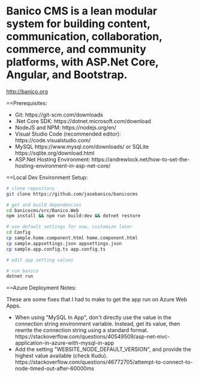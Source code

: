 # Banico CMS is a lean modular system for building content, communication, collaboration, commerce, and community platforms, with ASP.Net Core, Angular, and Bootstrap.

http://banico.org

==Prerequisites:

<ul>
    <li>Git: https://git-scm.com/downloads</li>
    <li>.Net Core SDK: https://dotnet.microsoft.com/download</li>
    <li>NodeJS and NPM: https://nodejs.org/en/</li>
    <li>Visual Studio Code (recommended editor): https://code.visualstudio.com/</li>
    <li>MySQL https://www.mysql.com/downloads/ or SQLite https://sqlite.org/download.html</li> 
    <li>ASP.Net Hosting Environment: https://andrewlock.net/how-to-set-the-hosting-environment-in-asp-net-core/</li>
</ul>

==Local Dev Environment Setup:

```bash
# clone repository
git clone https://github.com/jasebanico/banicocms

# get and build dependencies
cd banicocms/src/Banico.Web
npm install && npm run build:dev && dotnet restore

# use default settings for now, customize later
cd Config
cp sample.home.component.html home.component.html
cp sample.appsettings.json appsettings.json
cp sample.app.config.ts app.config.ts

# edit app setting values

# run banico
dotnet run
```

==Azure Deployment Notes:

These are some fixes that I had to make to get the app run on Azure Web Apps.

<ul>
    <li>When using "MySQL In App", don't directly use the value in the connection string environment variable. Instead, get its value, then rewrite the connection string using a standard format. https://stackoverflow.com/questions/40549509/asp-net-mvc-application-in-azure-with-mysql-in-app</li>
    <li>Add the setting "WEBSITE_NODE_DEFAULT_VERSION", and provide the highest value available (check Kudu). https://stackoverflow.com/questions/46772705/attempt-to-connect-to-node-timed-out-after-60000ms</li>
</ul>
